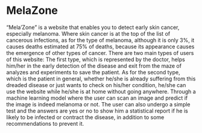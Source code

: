 # MelaZone

“Mela’Zone” is a website that enables you to detect early skin cancer, especially melanoma.
Where skin cancer is at the top of the list of cancerous infections, as for the type of melanoma, although it is only 3%, it causes deaths estimated at 75% of deaths, because its appearance causes the emergence of other types of cancer.
There are two main types of users of this website:
The first type, which is represented by the doctor, helps him/her in the early detection of the disease and exit from the maze of analyzes and experiments to save the patient. 
As for the second type, which is the patient in general, whether he/she is already suffering from this dreaded disease or just wants to check on his/her condition, he/she can use the website while he/she is at home without going anywhere.
Through a machine learning model where the user can scan an image and predict if the image is indeed melanoma or not.
The user can also undergo a simple test and the answers are yes or no to show him a statistical report if he is likely to be infected or contract the disease, in addition to some recommendations to prevent it.
